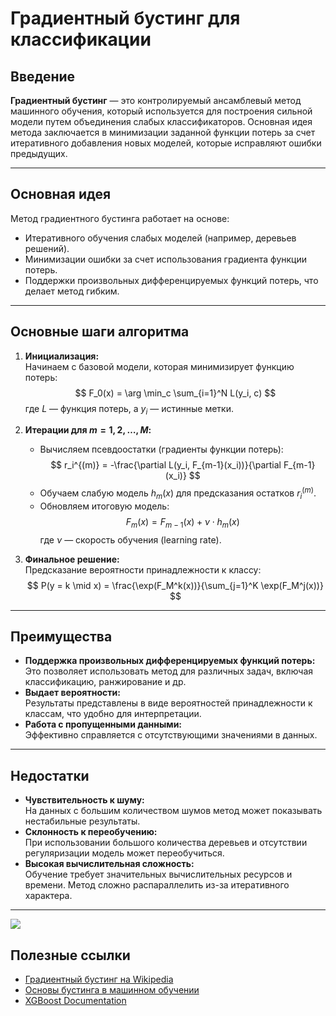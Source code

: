 # Градиентный бустинг для классификации

## Введение
**Градиентный бустинг** — это контролируемый ансамблевый метод машинного обучения, который используется для построения сильной модели путем объединения слабых классификаторов. Основная идея метода заключается в минимизации заданной функции потерь за счет итеративного добавления новых моделей, которые исправляют ошибки предыдущих.

---

## Основная идея
Метод градиентного бустинга работает на основе:
- Итеративного обучения слабых моделей (например, деревьев решений).
- Минимизации ошибки за счет использования градиента функции потерь.
- Поддержки произвольных дифференцируемых функций потерь, что делает метод гибким.

---

## Основные шаги алгоритма
1. **Инициализация:**  
   Начинаем с базовой модели, которая минимизирует функцию потерь:
   $$
   F_0(x) = \arg \min_c \sum_{i=1}^N L(y_i, c)
   $$
   где $L$ — функция потерь, а $y_i$ — истинные метки.

2. **Итерации для $m = 1, 2, \dots, M$:**
   - Вычисляем псевдоостатки (градиенты функции потерь):
     $$
     r_i^{(m)} = -\frac{\partial L(y_i, F_{m-1}(x_i))}{\partial F_{m-1}(x_i)}
     $$
   - Обучаем слабую модель $h_m(x)$ для предсказания остатков $r_i^{(m)}$.
   - Обновляем итоговую модель:
     $$
     F_m(x) = F_{m-1}(x) + \nu \cdot h_m(x)
     $$
     где $\nu$ — скорость обучения (learning rate).

3. **Финальное решение:**  
   Предсказание вероятности принадлежности к классу:
   $$
   P(y = k \mid x) = \frac{\exp(F_M^k(x))}{\sum_{j=1}^K \exp(F_M^j(x))}
   $$

---

## Преимущества
- **Поддержка произвольных дифференцируемых функций потерь:**  
  Это позволяет использовать метод для различных задач, включая классификацию, ранжирование и др.
- **Выдает вероятности:**  
  Результаты представлены в виде вероятностей принадлежности к классам, что удобно для интерпретации.
- **Работа с пропущенными данными:**  
  Эффективно справляется с отсутствующими значениями в данных.

---

## Недостатки
- **Чувствительность к шуму:**  
  На данных с большим количеством шумов метод может показывать нестабильные результаты.
- **Склонность к переобучению:**  
  При использовании большого количества деревьев и отсутствии регуляризации модель может переобучиться.
- **Высокая вычислительная сложность:**  
  Обучение требует значительных вычислительных ресурсов и времени. Метод сложно распараллелить из-за итеративного характера.

---
**![](https://lh7-rt.googleusercontent.com/docsz/AD_4nXc-SrgtLW_M3yxWwOhwFrKfQgLTFOpFZvcTJkdkxbwePDo3XdQe8T5Kpu_gDmzgYextpYY6xcjYKzei_BvzY-hlpiAxxN0ka4AtfvKfeBmCg04CKyHioabAkDHykY56306NDSmH_umsEtU5TfBMe3GutKcX?key=C1AMzwFdvttb7H1YBkknyQ)**
## Полезные ссылки
- [Градиентный бустинг на Wikipedia](https://en.wikipedia.org/wiki/Gradient_boosting)
- [Основы бустинга в машинном обучении](https://education.yandex.ru/handbook/ml/article/boosting)
- [XGBoost Documentation](https://xgboost.readthedocs.io)
